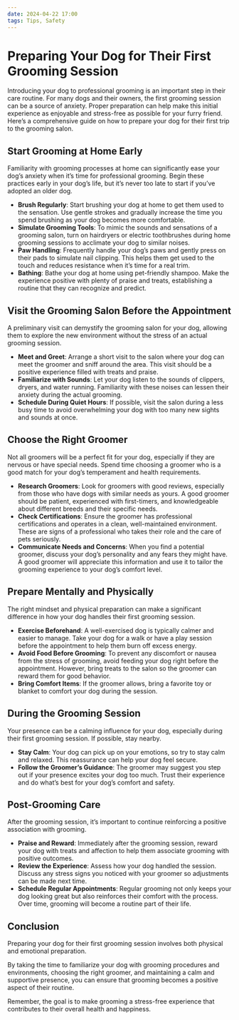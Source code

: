 ```yaml
---
date: 2024-04-22 17:00
tags: Tips, Safety
---
```

# Preparing Your Dog for Their First Grooming Session

Introducing your dog to professional grooming is an important step in their care routine. For many dogs and their owners, the first grooming session can be a source of anxiety. Proper preparation can help make this initial experience as enjoyable and stress-free as possible for your furry friend. Here’s a comprehensive guide on how to prepare your dog for their first trip to the grooming salon.

## Start Grooming at Home Early

Familiarity with grooming processes at home can significantly ease your dog’s anxiety when it’s time for professional grooming. Begin these practices early in your dog’s life, but it’s never too late to start if you’ve adopted an older dog.

- **Brush Regularly**: Start brushing your dog at home to get them used to the sensation. Use gentle strokes and gradually increase the time you spend brushing as your dog becomes more comfortable.
- **Simulate Grooming Tools**: To mimic the sounds and sensations of a grooming salon, turn on hairdryers or electric toothbrushes during home grooming sessions to acclimate your dog to similar noises.
- **Paw Handling**: Frequently handle your dog’s paws and gently press on their pads to simulate nail clipping. This helps them get used to the touch and reduces resistance when it’s time for a real trim.
- **Bathing**: Bathe your dog at home using pet-friendly shampoo. Make the experience positive with plenty of praise and treats, establishing a routine that they can recognize and predict.

## Visit the Grooming Salon Before the Appointment

A preliminary visit can demystify the grooming salon for your dog, allowing them to explore the new environment without the stress of an actual grooming session.

- **Meet and Greet**: Arrange a short visit to the salon where your dog can meet the groomer and sniff around the area. This visit should be a positive experience filled with treats and praise.
- **Familiarize with Sounds**: Let your dog listen to the sounds of clippers, dryers, and water running. Familiarity with these noises can lessen their anxiety during the actual grooming.
- **Schedule During Quiet Hours**: If possible, visit the salon during a less busy time to avoid overwhelming your dog with too many new sights and sounds at once.

## Choose the Right Groomer

Not all groomers will be a perfect fit for your dog, especially if they are nervous or have special needs. Spend time choosing a groomer who is a good match for your dog’s temperament and health requirements.

- **Research Groomers**: Look for groomers with good reviews, especially from those who have dogs with similar needs as yours. A good groomer should be patient, experienced with first-timers, and knowledgeable about different breeds and their specific needs.
- **Check Certifications**: Ensure the groomer has professional certifications and operates in a clean, well-maintained environment. These are signs of a professional who takes their role and the care of pets seriously.
- **Communicate Needs and Concerns**: When you find a potential groomer, discuss your dog’s personality and any fears they might have. A good groomer will appreciate this information and use it to tailor the grooming experience to your dog’s comfort level.

## Prepare Mentally and Physically

The right mindset and physical preparation can make a significant difference in how your dog handles their first grooming session.

- **Exercise Beforehand**: A well-exercised dog is typically calmer and easier to manage. Take your dog for a walk or have a play session before the appointment to help them burn off excess energy.
- **Avoid Food Before Grooming**: To prevent any discomfort or nausea from the stress of grooming, avoid feeding your dog right before the appointment. However, bring treats to the salon so the groomer can reward them for good behavior.
- **Bring Comfort Items**: If the groomer allows, bring a favorite toy or blanket to comfort your dog during the session.

## During the Grooming Session

Your presence can be a calming influence for your dog, especially during their first grooming session. If possible, stay nearby.

- **Stay Calm**: Your dog can pick up on your emotions, so try to stay calm and relaxed. This reassurance can help your dog feel secure.
- **Follow the Groomer’s Guidance**: The groomer may suggest you step out if your presence excites your dog too much. Trust their experience and do what’s best for your dog’s comfort and safety.

## Post-Grooming Care

After the grooming session, it’s important to continue reinforcing a positive association with grooming.

- **Praise and Reward**: Immediately after the grooming session, reward your dog with treats and affection to help them associate grooming with positive outcomes.
- **Review the Experience**: Assess how your dog handled the session. Discuss any stress signs you noticed with your groomer so adjustments can be made next time.
- **Schedule Regular Appointments**: Regular grooming not only keeps your dog looking great but also reinforces their comfort with the process. Over time, grooming will become a routine part of their life.

## Conclusion

Preparing your dog for their first grooming session involves both physical and emotional preparation. 

By taking the time to familiarize your dog with grooming procedures and environments, choosing the right groomer, and maintaining a calm and supportive presence, you can ensure that grooming becomes a positive aspect of their routine. 

Remember, the goal is to make grooming a stress-free experience that contributes to their overall health and happiness.
